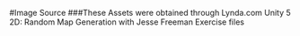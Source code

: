 #Image Source
###These Assets were obtained through Lynda.com Unity 5 2D: Random Map Generation with Jesse Freeman Exercise files
